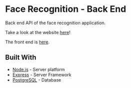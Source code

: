 # Face Recognition - Back End

Back end API of the face recognition application.

Take a look at the website [here](https://face-detect-ai.herokuapp.com/)!

The front end is [here](https://github.com/anirudhkanakatte/facerecognition-front-end).

## Built With

* [Node.js](https://nodejs.org/) - Server platform
* [Express](https://expressjs.com/) - Server Framework
* [PostgreSQL](https://www.postgresql.org/) - Database
